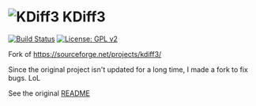 # ![KDiff3](kdiff3/src-QT4/hi32-app-kdiff3.png) KDiff3

[![Build Status](https://travis-ci.org/timxx/kdiff3.svg?branch=master)](https://travis-ci.org/timxx/kdiff3)
[![License: GPL v2](https://img.shields.io/badge/License-GPL%20v2-blue.svg)](https://www.gnu.org/licenses/old-licenses/gpl-2.0.en.html)

Fork of https://sourceforge.net/projects/kdiff3/

Since the original project isn't updated for a long time, I made a fork to fix bugs. LoL

See the original [README](kdiff3/README)
